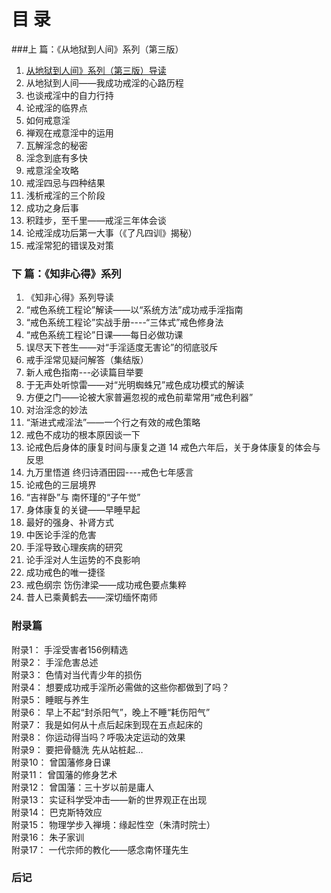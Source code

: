 #          目    录  
###上  篇：《从地狱到人间》系列（第三版） 	

1.  [从地狱到人间》系列（第三版）导读](2-《从地狱到人间》系列（第三版）导读)	        
2.  从地狱到人间——我成功戒淫的心路历程		
3.  也谈戒淫中的自力行持	          	
4.  论戒淫的临界点                   		
5.  如何戒意淫    
6.  禅观在戒意淫中的运用   
7.  瓦解淫念的秘密
8.	淫念到底有多快       		
9.  戒意淫全攻略        		
10. 戒淫四忌与四种结果 		
11. 浅析戒淫的三个阶段 		
12. 成功之身后事 				
13. 积跬步，至千里——戒淫三年体会谈 		
14. 论戒淫成功后第一大事（《了凡四训》揭秘） 		
15. 戒淫常犯的错误及对策 		
### 下  篇：《知非心得》系列 		
1.  《知非心得》系列导读 			
2.  “戒色系统工程论”解读——以“系统方法”成功戒手淫指南 		
3.  “戒色系统工程论”实战手册----“三体式”戒色修身法 		
4.  “戒色系统工程论”日课——每日必做功课 		
5.  误尽天下苍生——对“手淫适度无害论”的彻底驳斥 		
6.  戒手淫常见疑问解答（集结版） 
7.  新人戒色指南---必读篇目举要 
8.  于无声处听惊雷——对“光明蜘蛛兄”戒色成功模式的解读 
9.  方便之门——论被大家普遍忽视的戒色前辈常用“戒色利器”  
10. 对治淫念的妙法 
11. “渐进式戒淫法”——一个行之有效的戒色策略 
12. 戒色不成功的根本原因谈一下 
13. 论戒色后身体的康复时间与康复之道 
14  戒色六年后，关于身体康复的体会与反思 
15. 九万里悟道 终归诗酒田园----戒色七年感言 
16. 论戒色的三层境界 
17. “吉祥卧”与 南怀瑾的“子午觉” 
18. 身体康复的关键——早睡早起 
19. 最好的强身、补肾方式 
20. 中医论手淫的危害 
21. 手淫导致心理疾病的研究 
22. 论手淫对人生运势的不良影响 
23. 成功戒色的唯一捷径 
24. 戒色纲宗  饬伤津梁——成功戒色要点集粹     
25. 昔人已乘黄鹤去——深切缅怀南师    
### 附录篇   
附录1：    手淫受害者156例精选   
附录2：    手淫危害总述   
附录3：    色情对当代青少年的损伤   
附录4：    想要成功戒手淫所必需做的这些你都做到了吗？   
附录5：    睡眠与养生     
附录6：    早上不起“封杀阳气”，晚上不睡“耗伤阳气”       
附录7：    我是如何从十点后起床到现在五点起床的  
附录8：    你运动得当吗？呼吸决定运动的效果    
附录9：    要把骨髓洗 先从站桩起…    
附录10：   曾国藩修身日课     
附录11：   曾国藩的修身艺术    
附录12：   曾国藩：三十岁以前是庸人    
附录13：   实证科学受冲击——新的世界观正在出现  
附录14：   巴克斯特效应  
附录15：   物理学步入禅境：缘起性空（朱清时院士）     
附录16：   朱子家训    
附录17：   一代宗师的教化——感念南怀瑾先生   
### 后记
